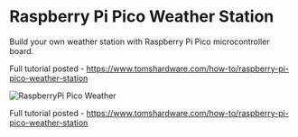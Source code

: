 # Raspberry Pi Pico Weather Station

Build your own weather station with Raspberry Pi Pico microcontroller board.

Full tutorial posted - https://www.tomshardware.com/how-to/raspberry-pi-pico-weather-station

![RaspberryPi Pico Weather](https://github.com/carolinedunn/pico-weather-station/blob/main/photo/P1020252.JPG)

Full tutorial posted - https://www.tomshardware.com/how-to/raspberry-pi-pico-weather-station
